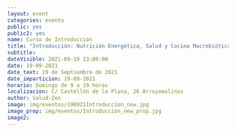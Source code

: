 ```yaml
---
layout: event
categories: evento
public: yes
public2: yes
name: Curso de Introducción
title: "Introducción: Nutrición Energética, Salud y Cocina Macrobiótica"
subtitle:
dateVisible: 2021-09-19 23:00:00
date: 19-09-2021
date_text: 19 de Septiembre de 2021
date_imparticion: 19-09-2021
horario: Domingo de 9 a 19 horas
localizacion: C/ Castellón de la Plana, 26 Arroyomolinos
author: Salud-Zen
image: img/eventos/190921Introduccion_new.jpg
image_prop: img/eventos/Introduccion_new_prop.jpg
image2:
---
```

